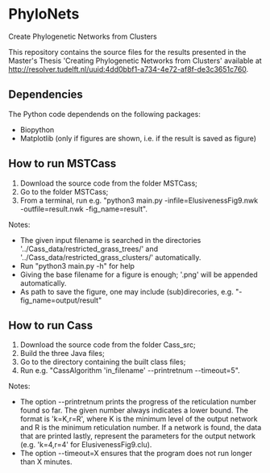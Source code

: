 # PhyloNets
Create Phylogenetic Networks from Clusters

This repository contains the source files for the results presented in the Master's Thesis 'Creating Phylogenetic Networks from Clusters' available at http://resolver.tudelft.nl/uuid:4dd0bbf1-a734-4e72-af8f-de3c3651c760.

## Dependencies
The Python code dependends on the following packages:
- Biopython
- Matplotlib (only if figures are shown, i.e. if the result is saved as figure)

## How to run MSTCass
1. Download the source code from the folder MSTCass;
2. Go to the folder MSTCass;
3. From a terminal, run e.g. "python3 main.py -infile=ElusivenessFig9.nwk -outfile=result.nwk -fig_name=result".

Notes:
- The given input filename is searched in the directories '../Cass_data/restricted_grass_trees/' and '../Cass_data/restricted_grass_clusters/' automatically.
- Run "python3 main.py -h" for help
- Giving the base filename for a figure is enough; '.png' will be appended automatically.
- As path to save the figure, one may include (sub)direcories, e.g. "-fig_name=output/result"

## How to run Cass
1. Download the source code from the folder Cass_src;
2. Build the three Java files;
3. Go to the directory containing the built class files;
4. Run e.g. "CassAlgorithm 'in_filename' --printretnum --timeout=5".

Notes:
- The option --printretnum prints the progress of the reticulation number found so far. The given number always indicates a lower bound. The format is 'k=K,r=R', where K is the minimum level of the output network and R is the minimum reticulation number. If a network is found, the data that are printed lastly, represent the parameters for the output network (e.g. 'k=4,r=4' for ElusivenessFig9.clu).
- The option --timeout=X ensures that the program does not run longer than X minutes.
